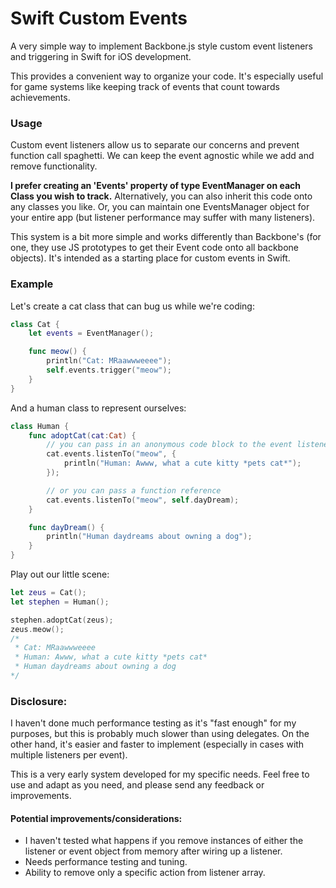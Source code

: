 Swift Custom Events
===================

A very simple way to implement Backbone.js style custom event listeners and triggering in Swift for iOS development.

This provides a convenient way to organize your code.  It's especially useful for game systems like keeping track of events that count towards achievements.

### Usage

Custom event listeners allow us to separate our concerns and prevent function call spaghetti.  We can keep the event agnostic while we add and remove functionality.

**I prefer creating an 'Events' property of type EventManager on each Class you wish to track.**  Alternatively, you can also inherit this code onto any classes you like.  Or, you can maintain one EventsManager object for your entire app (but listener performance may suffer with many listeners).

This system is a bit more simple and works differently than Backbone's (for one, they use JS prototypes to get their Event code onto all backbone objects).  It's intended as a starting place for custom events in Swift.

### Example

Let's create a cat class that can bug us while we're coding:

```swift
class Cat {
    let events = EventManager();

    func meow() {
        println("Cat: MRaawwweeee");
        self.events.trigger("meow");
    }
}
```

And a human class to represent ourselves:

```swift
class Human {
    func adoptCat(cat:Cat) {
        // you can pass in an anonymous code block to the event listener
        cat.events.listenTo("meow", {
            println("Human: Awww, what a cute kitty *pets cat*");
        });

        // or you can pass a function reference
        cat.events.listenTo("meow", self.dayDream);
    }

    func dayDream() {
        println("Human daydreams about owning a dog");
    }
}
```

Play out our little scene:

```swift
let zeus = Cat();
let stephen = Human();

stephen.adoptCat(zeus);
zeus.meow();
/*
 * Cat: MRaawwweeee
 * Human: Awww, what a cute kitty *pets cat*
 * Human daydreams about owning a dog
*/
```

### Disclosure:

I haven't done much performance testing as it's "fast enough" for my purposes, but this is probably much slower than using delegates.  On the other hand, it's easier and faster to implement (especially in cases with multiple listeners per event).

This is a very early system developed for my specific needs.  Feel free to use and adapt as you need, and please send any feedback or improvements.

#### Potential improvements/considerations:
- I haven't tested what happens if you remove instances of either the listener or event object from memory after wiring up a listener.
- Needs performance testing and tuning.
- Ability to remove only a specific action from listener array.
